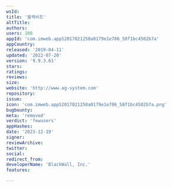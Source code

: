 ```yaml
---
wsId: 
title: '블랙비트'
altTitle: 
authors: 
users: 100
appId: 'com.imweb.appS2017021258a0179e1e786_58f1bc4502b7a'
appCountry: 
released: '2019-04-11'
updated: '2022-07-20'
version: '9.9.3.61'
stars: 
ratings: 
reviews: 
size: 
website: 'http://www.ag-system.com'
repository: 
issue: 
icon: 'com.imweb.appS2017021258a0179e1e786_58f1bc4502b7a.png'
bugbounty: 
meta: 'removed'
verdict: 'fewusers'
appHashes: 
date: '2023-12-19'
signer: 
reviewArchive: 
twitter: 
social: 
redirect_from: 
developerName: 'BlackWall, Inc.'
features: 

---
```


